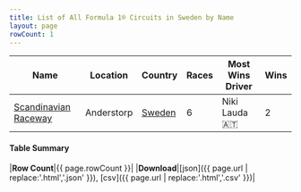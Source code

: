 ```yaml
---
title: List of All Formula 1® Circuits in Sweden by Name
layout: page
rowCount: 1
---
```


| Name | Location | Country | Races | Most Wins Driver | Wins |
|--|--|--|--|--|--|
| [Scandinavian Raceway](/f1/circuits/anderstorp) | Anderstorp | [Sweden](/f1/countries/sweden) | 6 | Niki Lauda 🇦🇹 | 2 |

#### Table Summary

|**Row Count**|{{ page.rowCount }}|
|**Download**|[json]({{ page.url | replace:'.html','.json' }}), [csv]({{ page.url | replace:'.html','.csv' }})|
